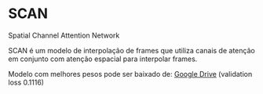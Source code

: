 # SCAN
Spatial Channel Attention Network 

SCAN é um modelo de interpolação de frames que utiliza canais de atenção em conjunto com atenção espacial para interpolar frames.


Modelo com melhores pesos pode ser baixado de: [Google Drive](https://drive.google.com/file/d/1LymsoEl4TCanVm3ke_Wvo1ZWM7RkF_NX/view?usp=drive_link) (validation loss 0.1116)

